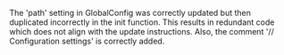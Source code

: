 The 'path' setting in GlobalConfig was correctly updated but then duplicated incorrectly in the init function. This results in redundant code which does not align with the update instructions. Also, the comment '// Configuration settings' is correctly added.
